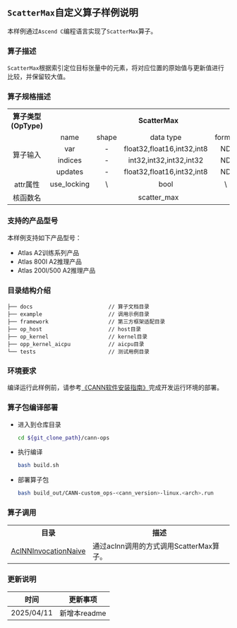## `ScatterMax`自定义算子样例说明 
本样例通过`Ascend C`编程语言实现了`ScatterMax`算子。

### 算子描述
`ScatterMax`根据索引定位目标张量中的元素，将对应位置的原始值与更新值进行比较，并保留较大值。

### 算子规格描述

<table>  
<tr><th align="center">算子类型(OpType)</th><th colspan="5" align="center">ScatterMax</th></tr>  
<tr><td rowspan="4" align="center">算子输入</td><td align="center">name</td><td align="center">shape</td><td align="center">data type</td><td align="center">format</td><td align="center">default</td></tr>
<tr><td align="center">var</td><td align="center">-</td><td align="center">float32,float16,int32,int8</td><td align="center">ND</td><td align="center">\</td></tr>
<tr><td align="center">indices</td><td align="center">-</td><td align="center">int32,int32,int32,int32</td><td align="center">ND</td><td align="center">\</td></tr>  
<tr><td align="center">updates</td><td align="center">-</td><td align="center">float32,float16,int32,int8</td><td align="center">ND</td><td align="center">\</td></tr>
<tr><td rowspan="1" align="center">attr属性</td><td align="center">use_locking</td><td align="center">\</td><td align="center">bool</td><td align="center">\</td><td align="center">false</td></tr>
<tr><td rowspan="1" align="center">核函数名</td><td colspan="5" align="center">scatter_max</td></tr>  
</table>

### 支持的产品型号
本样例支持如下产品型号：
- Atlas A2训练系列产品
- Atlas 800I A2推理产品
- Atlas 200I/500 A2推理产品

### 目录结构介绍
```
├── docs                        // 算子文档目录
├── example                     // 调用示例目录
├── framework                   // 第三方框架适配目录
├── op_host                     // host目录
├── op_kernel                   // kernel目录
├── opp_kernel_aicpu            // aicpu目录
└── tests                       // 测试用例目录
```

### 环境要求
编译运行此样例前，请参考[《CANN软件安装指南》](https://hiascend.com/document/redirect/CannCommunityInstSoftware)完成开发运行环境的部署。

### 算子包编译部署
  - 进入到仓库目录

    ```bash
    cd ${git_clone_path}/cann-ops
    ```

  - 执行编译

    ```bash
    bash build.sh
    ```

  - 部署算子包

    ```bash
    bash build_out/CANN-custom_ops-<cann_version>-linux.<arch>.run
    ```
### 算子调用
<table>
    <th>目录</th><th>描述</th>
    <tr>
        <td><a href="./examples/AclNNInvocationNaive"> AclNNInvocationNaive</td><td>通过aclnn调用的方式调用ScatterMax算子。</td>
    </tr>
</table>

### 更新说明
| 时间 | 更新事项 |
|----|------|
| 2025/04/11 | 新增本readme |